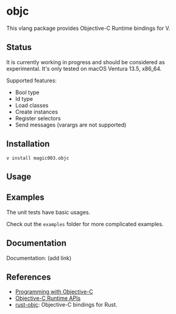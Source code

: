 # objc
This vlang package provides Objective-C Runtime bindings for V.

## Status
It is currently working in progress and should be considered as experimental. It's only tested on 
macOS Ventura 13.5, x86\_64.

Supported features:
* Bool type
* Id type
* Load classes
* Create instances
* Register selectors
* Send messages (varargs are not supported)

## Installation
```shell
v install magic003.objc
```

## Usage

## Examples

The unit tests have basic usages.

Check out the `examples` folder for more complicated examples. 

## Documentation

Documentation: (add link)

## References

* [Programming with Objective-C](https://developer.apple.com/library/archive/documentation/Cocoa/Conceptual/ProgrammingWithObjectiveC) 
* [Objective-C Runtime APIs](https://developer.apple.com/documentation/objectivec?language=objc)
* [rust-objc](https://github.com/SSheldon/rust-objc): Objective-C bindings for Rust.
